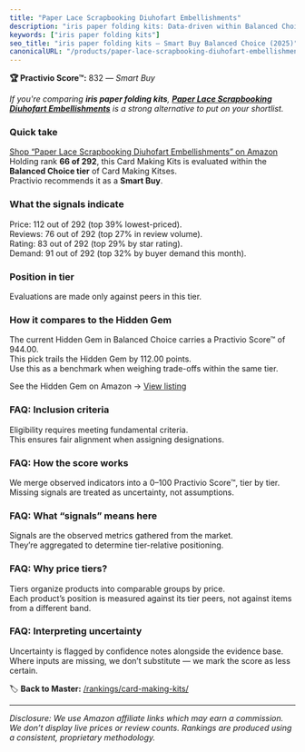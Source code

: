 ```yaml
---
title: "Paper Lace Scrapbooking Diuhofart Embellishments"
description: "iris paper folding kits: Data-driven within Balanced Choice ranking using the Practivio Score™. Positioned by quality, value, demand, findability, momentum."
keywords: ["iris paper folding kits"]
seo_title: "iris paper folding kits — Smart Buy Balanced Choice (2025)"
canonicalURL: "/products/paper-lace-scrapbooking-diuhofart-embellishments-B0BVQW21W1/"
---
```


**🏆 Practivio Score™:** 832 — _Smart Buy_


*If you're comparing **iris paper folding kits**, **[Paper Lace Scrapbooking Diuhofart Embellishments](https://www.amazon.com/dp/B0BVQW21W1?tag=practivio-20)** is a strong alternative to put on your shortlist.*
### Quick take
[Shop “Paper Lace Scrapbooking Diuhofart Embellishments” on Amazon](https://www.amazon.com/dp/B0BVQW21W1?tag=practivio-20)
Holding rank **66 of 292**, this Card Making Kits is evaluated within the **Balanced Choice tier** of Card Making Kitses.  
Practivio recommends it as a **Smart Buy**.

### What the signals indicate
Price: 112 out of 292 (top 39% lowest-priced).  
Reviews: 76 out of 292 (top 27% in review volume).  
Rating: 83 out of 292 (top 29% by star rating).  
Demand: 91 out of 292 (top 32% by buyer demand this month).

### Position in tier
Evaluations are made only against peers in this tier.

### How it compares to the Hidden Gem
The current Hidden Gem in Balanced Choice carries a Practivio Score™ of 944.00.  
This pick trails the Hidden Gem by 112.00 points.  
Use this as a benchmark when weighing trade-offs within the same tier.  

See the Hidden Gem on Amazon → [View listing](https://www.amazon.com/dp/B088NN5GD8?tag=practivio-20)

### FAQ: Inclusion criteria
Eligibility requires meeting fundamental criteria.  
This ensures fair alignment when assigning designations.

### FAQ: How the score works
We merge observed indicators into a 0–100 Practivio Score™, tier by tier.  
Missing signals are treated as uncertainty, not assumptions.

### FAQ: What “signals” means here
Signals are the observed metrics gathered from the market.  
They’re aggregated to determine tier-relative positioning.

### FAQ: Why price tiers?
Tiers organize products into comparable groups by price.  
Each product’s position is measured against its tier peers, not against items from a different band.

### FAQ: Interpreting uncertainty
Uncertainty is flagged by confidence notes alongside the evidence base.  
Where inputs are missing, we don’t substitute — we mark the score as less certain.


🏷️ **Back to Master:** [/rankings/card-making-kits/](/rankings/card-making-kits/)

---
_Disclosure: We use Amazon affiliate links which may earn a commission. We don’t display live prices or review counts. Rankings are produced using a consistent, proprietary methodology._
